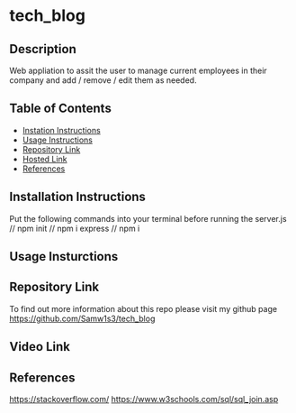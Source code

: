 # tech_blog
  
## Description
Web appliation to assit the user to manage current employees in their company and add / remove / edit them as needed.
## Table of Contents
- [Instation Instructions](#installation-instructions)
- [Usage Instructions](#usage-instructions)
- [Repository Link](#repository-link)
- [Hosted Link](#hosted-link) 
- [References](#references)

## Installation Instructions
Put the following commands into your terminal before running the server.js
// npm init
// npm i express
// npm i 


## Usage Insturctions

<!-- Please install all packages before starting. Run both schema files (create.sql & seeds.sql) in the mysql terminal before running the node app.js in your terminal  -->

## Repository Link
To find out more information about this repo please visit my github page https://github.com/Samw1s3/tech_blog

## Video Link


## References
https://stackoverflow.com/
https://www.w3schools.com/sql/sql_join.asp